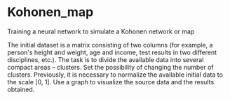 # Kohonen_map
Training a neural network to simulate a Kohonen network or map

The initial dataset is a matrix consisting of two columns (for example, a person's height and weight, age and income, test results in two different disciplines, etc.). The task is to divide the available data into several compact areas – clusters. Set the possibility of changing the number of clusters.
Previously, it is necessary to normalize the available initial data to the scale [0, 1].
Use a graph to visualize the source data and the results obtained.
